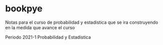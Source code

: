 # bookpye
Notas para el curso de probabilidad y estadistica
que se ira construyendo en la medida que avance el curso

Periodo 2021-1
Probabilidad y Estadistica 

